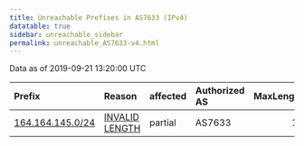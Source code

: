 ```yaml
---
title: Unreachable Prefixes in AS7633 (IPv4)
datatable: true
sidebar: unreachable_sidebar
permalink: unreachable_AS7633-v4.html
---
```


Data as of 2019-09-21 13:20:00 UTC


<div class="datatable-begin"></div>

| Prefix                                                     | Reason                                                                                                    | affected   | Authorized AS   |   MaxLength | Anchor                                       |   unreachable /24s |
|:-----------------------------------------------------------|:----------------------------------------------------------------------------------------------------------|:-----------|:----------------|------------:|:---------------------------------------------|-------------------:|
| [164.164.145.0/24](https://stat.ripe.net/164.164.145.0/24) | [INVALID LENGTH](https://rpki-validator.ripe.net/announcement-preview?asn=AS7633&prefix=164.164.145.0/24) | partial    | AS7633          |          16 | [APNIC](unreachable_APNIC_RPKI_Root-v4.html) |                  1 |

<div class="datatable-end"></div>